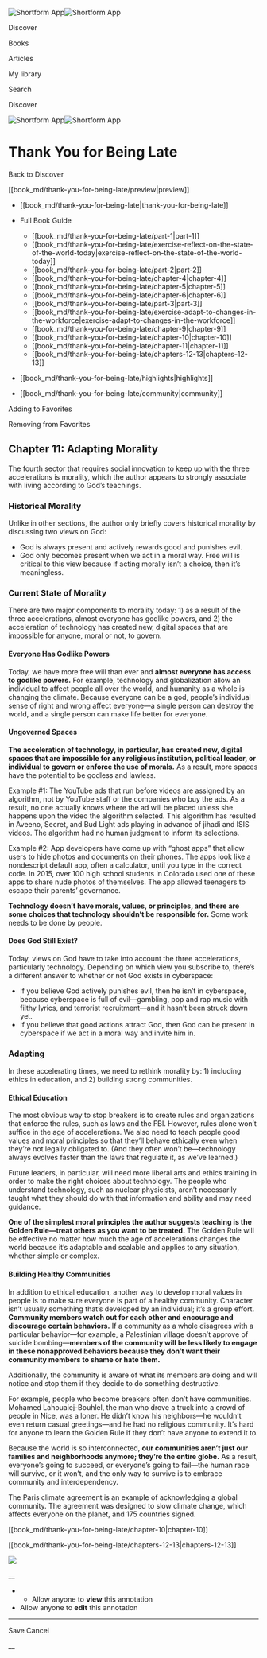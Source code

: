 ![Shortform App](/img/logo.36a2399e.svg)![Shortform App](/img/logo-dark.70c1b072.svg)

Discover

Books

Articles

My library

Search

Discover

![Shortform App](/img/logo.36a2399e.svg)![Shortform App](/img/logo-dark.70c1b072.svg)

# Thank You for Being Late

Back to Discover

[[book_md/thank-you-for-being-late/preview|preview]]

  * [[book_md/thank-you-for-being-late|thank-you-for-being-late]]
  * Full Book Guide

    * [[book_md/thank-you-for-being-late/part-1|part-1]]
    * [[book_md/thank-you-for-being-late/exercise-reflect-on-the-state-of-the-world-today|exercise-reflect-on-the-state-of-the-world-today]]
    * [[book_md/thank-you-for-being-late/part-2|part-2]]
    * [[book_md/thank-you-for-being-late/chapter-4|chapter-4]]
    * [[book_md/thank-you-for-being-late/chapter-5|chapter-5]]
    * [[book_md/thank-you-for-being-late/chapter-6|chapter-6]]
    * [[book_md/thank-you-for-being-late/part-3|part-3]]
    * [[book_md/thank-you-for-being-late/exercise-adapt-to-changes-in-the-workforce|exercise-adapt-to-changes-in-the-workforce]]
    * [[book_md/thank-you-for-being-late/chapter-9|chapter-9]]
    * [[book_md/thank-you-for-being-late/chapter-10|chapter-10]]
    * [[book_md/thank-you-for-being-late/chapter-11|chapter-11]]
    * [[book_md/thank-you-for-being-late/chapters-12-13|chapters-12-13]]
  * [[book_md/thank-you-for-being-late/highlights|highlights]]
  * [[book_md/thank-you-for-being-late/community|community]]



Adding to Favorites 

Removing from Favorites 

## Chapter 11: Adapting Morality

The fourth sector that requires social innovation to keep up with the three accelerations is morality, which the author appears to strongly associate with living according to God’s teachings.

### Historical Morality

Unlike in other sections, the author only briefly covers historical morality by discussing two views on God:

  * God is always present and actively rewards good and punishes evil.
  * God only becomes present when we act in a moral way. Free will is critical to this view because if acting morally isn’t a choice, then it’s meaningless. 



### Current State of Morality

There are two major components to morality today: 1) as a result of the three accelerations, almost everyone has godlike powers, and 2) the acceleration of technology has created new, digital spaces that are impossible for anyone, moral or not, to govern.

#### Everyone Has Godlike Powers

Today, we have more free will than ever and **almost everyone has access to godlike powers.** For example, technology and globalization allow an individual to affect people all over the world, and humanity as a whole is changing the climate. Because everyone can be a god, people’s individual sense of right and wrong affect everyone—a single person can destroy the world, and a single person can make life better for everyone.

#### Ungoverned Spaces

**The acceleration of technology, in particular, has created new, digital spaces that are impossible for any religious institution, political leader, or individual to govern or enforce the use of morals.** As a result, more spaces have the potential to be godless and lawless.

Example #1: The YouTube ads that run before videos are assigned by an algorithm, not by YouTube staff or the companies who buy the ads. As a result, no one actually knows where the ad will be placed unless she happens upon the video the algorithm selected. This algorithm has resulted in Aveeno, Secret, and Bud Light ads playing in advance of jihadi and ISIS videos. The algorithm had no human judgment to inform its selections.

Example #2: App developers have come up with “ghost apps” that allow users to hide photos and documents on their phones. The apps look like a nondescript default app, often a calculator, until you type in the correct code. In 2015, over 100 high school students in Colorado used one of these apps to share nude photos of themselves. The app allowed teenagers to escape their parents’ governance.

**Technology doesn’t have morals, values, or principles, and there are some choices that technology shouldn’t be responsible for.** Some work needs to be done by people.

#### Does God Still Exist?

Today, views on God have to take into account the three accelerations, particularly technology. Depending on which view you subscribe to, there’s a different answer to whether or not God exists in cyberspace:

  * If you believe God actively punishes evil, then he isn’t in cyberspace, because cyberspace is full of evil—gambling, pop and rap music with filthy lyrics, and terrorist recruitment—and it hasn’t been struck down yet.
  * If you believe that good actions attract God, then God can be present in cyberspace if we act in a moral way and invite him in. 



### Adapting

In these accelerating times, we need to rethink morality by: 1) including ethics in education, and 2) building strong communities.

#### Ethical Education

The most obvious way to stop breakers is to create rules and organizations that enforce the rules, such as laws and the FBI. However, rules alone won’t suffice in the age of accelerations. We also need to teach people good values and moral principles so that they’ll behave ethically even when they’re not legally obligated to. (And they often won’t be—technology always evolves faster than the laws that regulate it, as we’ve learned.)

Future leaders, in particular, will need more liberal arts and ethics training in order to make the right choices about technology. The people who understand technology, such as nuclear physicists, aren’t necessarily taught what they should do with that information and ability and may need guidance.

**One of the simplest moral principles the author suggests teaching is the Golden Rule—treat others as you want to be treated.** The Golden Rule will be effective no matter how much the age of accelerations changes the world because it’s adaptable and scalable and applies to any situation, whether simple or complex.

#### Building Healthy Communities

In addition to ethical education, another way to develop moral values in people is to make sure everyone is part of a healthy community. Character isn’t usually something that’s developed by an individual; it’s a group effort. **Community members watch out for each other and encourage and discourage certain behaviors.** If a community as a whole disagrees with a particular behavior—for example, a Palestinian village doesn’t approve of suicide bombing—**members of the community will be less likely to engage in these nonapproved behaviors because they don’t want their community members to shame or hate them.**

Additionally, the community is aware of what its members are doing and will notice and stop them if they decide to do something destructive.

For example, people who become breakers often don’t have communities. Mohamed Lahouaiej-Bouhlel, the man who drove a truck into a crowd of people in Nice, was a loner. He didn’t know his neighbors—he wouldn’t even return casual greetings—and he had no religious community. It’s hard for anyone to learn the Golden Rule if they don’t have anyone to extend it to.

Because the world is so interconnected, **our communities aren’t just our families and neighborhoods anymore; they’re the entire globe.** As a result, everyone’s going to succeed, or everyone’s going to fail—the human race will survive, or it won’t, and the only way to survive is to embrace community and interdependency.

The Paris climate agreement is an example of acknowledging a global community. The agreement was designed to slow climate change, which affects everyone on the planet, and 175 countries signed.

[[book_md/thank-you-for-being-late/chapter-10|chapter-10]]

[[book_md/thank-you-for-being-late/chapters-12-13|chapters-12-13]]

![](https://bat.bing.com/action/0?ti=56018282&Ver=2&mid=04b660f1-19b1-43fb-8557-5a2802bc8765&sid=f30c5e70639211ee87d33f0876d93783&vid=f30c9700639211eeb3a75d830392c94f&vids=0&msclkid=N&pi=0&lg=en-US&sw=800&sh=600&sc=24&nwd=1&tl=Shortform%20%7C%20Book&p=https%3A%2F%2Fwww.shortform.com%2Fapp%2Fbook%2Fthank-you-for-being-late%2Fchapter-11&r=&lt=524&evt=pageLoad&sv=1&rn=996906)

__

  *   * Allow anyone to **view** this annotation
  * Allow anyone to **edit** this annotation



* * *

Save Cancel

__




